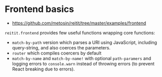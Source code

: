 # Frontend basics

* https://github.com/metosin/reitit/tree/master/examples/frontend

`reitit.frontend` provides few useful functions wrapping core functions:

- `match-by-path` version which parses a URI using JavaScript, including
query-string, and also coerces the parameters.
- `router` which compiles coercers by default
- `match-by-name` and `match-by-name!` with optional `path-paramers` and
logging errors to `console.warn` instead of throwing errors (to prevent
React breaking due to errors).
